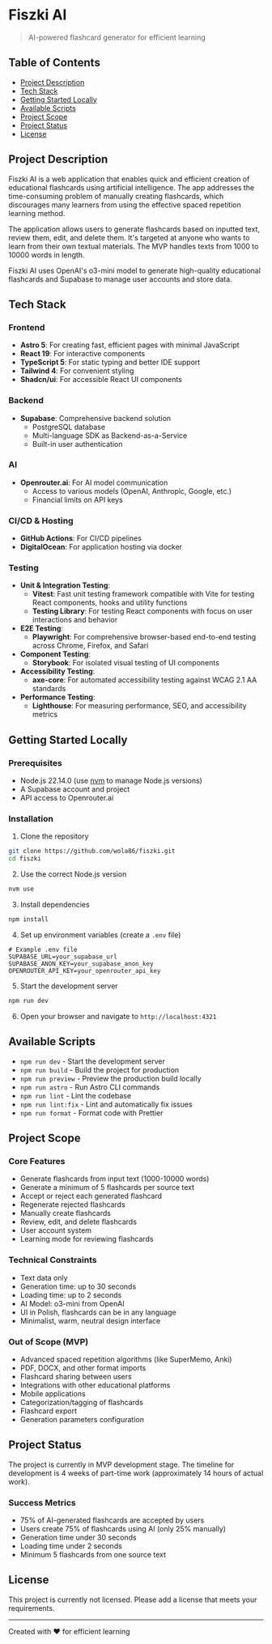 # Fiszki AI

> AI-powered flashcard generator for efficient learning

## Table of Contents
- [Project Description](#project-description)
- [Tech Stack](#tech-stack)
- [Getting Started Locally](#getting-started-locally)
- [Available Scripts](#available-scripts)
- [Project Scope](#project-scope)
- [Project Status](#project-status)
- [License](#license)

## Project Description

Fiszki AI is a web application that enables quick and efficient creation of educational flashcards using artificial intelligence. The app addresses the time-consuming problem of manually creating flashcards, which discourages many learners from using the effective spaced repetition learning method.

The application allows users to generate flashcards based on inputted text, review them, edit, and delete them. It's targeted at anyone who wants to learn from their own textual materials. The MVP handles texts from 1000 to 10000 words in length.

Fiszki AI uses OpenAI's o3-mini model to generate high-quality educational flashcards and Supabase to manage user accounts and store data.

## Tech Stack

### Frontend
- **Astro 5**: For creating fast, efficient pages with minimal JavaScript
- **React 19**: For interactive components
- **TypeScript 5**: For static typing and better IDE support
- **Tailwind 4**: For convenient styling
- **Shadcn/ui**: For accessible React UI components

### Backend
- **Supabase**: Comprehensive backend solution
  - PostgreSQL database
  - Multi-language SDK as Backend-as-a-Service
  - Built-in user authentication

### AI
- **Openrouter.ai**: For AI model communication
  - Access to various models (OpenAI, Anthropic, Google, etc.)
  - Financial limits on API keys

### CI/CD & Hosting
- **GitHub Actions**: For CI/CD pipelines
- **DigitalOcean**: For application hosting via docker

### Testing
- **Unit & Integration Testing**: 
  - **Vitest**: Fast unit testing framework compatible with Vite for testing React components, hooks and utility functions
  - **Testing Library**: For testing React components with focus on user interactions and behavior
- **E2E Testing**:
  - **Playwright**: For comprehensive browser-based end-to-end testing across Chrome, Firefox, and Safari
- **Component Testing**:
  - **Storybook**: For isolated visual testing of UI components
- **Accessibility Testing**:
  - **axe-core**: For automated accessibility testing against WCAG 2.1 AA standards
- **Performance Testing**: 
  - **Lighthouse**: For measuring performance, SEO, and accessibility metrics

## Getting Started Locally

### Prerequisites
- Node.js 22.14.0 (use [nvm](https://github.com/nvm-sh/nvm) to manage Node.js versions)
- A Supabase account and project
- API access to Openrouter.ai

### Installation

1. Clone the repository
```bash
git clone https://github.com/wola86/fiszki.git
cd fiszki
```

2. Use the correct Node.js version
```bash
nvm use
```

3. Install dependencies
```bash
npm install
```

4. Set up environment variables (create a `.env` file)
```
# Example .env file
SUPABASE_URL=your_supabase_url
SUPABASE_ANON_KEY=your_supabase_anon_key
OPENROUTER_API_KEY=your_openrouter_api_key
```

5. Start the development server
```bash
npm run dev
```

6. Open your browser and navigate to `http://localhost:4321`

## Available Scripts

- `npm run dev` - Start the development server
- `npm run build` - Build the project for production
- `npm run preview` - Preview the production build locally
- `npm run astro` - Run Astro CLI commands
- `npm run lint` - Lint the codebase
- `npm run lint:fix` - Lint and automatically fix issues
- `npm run format` - Format code with Prettier

## Project Scope

### Core Features
- Generate flashcards from input text (1000-10000 words)
- Generate a minimum of 5 flashcards per source text
- Accept or reject each generated flashcard
- Regenerate rejected flashcards
- Manually create flashcards
- Review, edit, and delete flashcards
- User account system
- Learning mode for reviewing flashcards

### Technical Constraints
- Text data only
- Generation time: up to 30 seconds
- Loading time: up to 2 seconds
- AI Model: o3-mini from OpenAI
- UI in Polish, flashcards can be in any language
- Minimalist, warm, neutral design interface

### Out of Scope (MVP)
- Advanced spaced repetition algorithms (like SuperMemo, Anki)
- PDF, DOCX, and other format imports
- Flashcard sharing between users
- Integrations with other educational platforms
- Mobile applications
- Categorization/tagging of flashcards
- Flashcard export
- Generation parameters configuration

## Project Status

The project is currently in MVP development stage. The timeline for development is 4 weeks of part-time work (approximately 14 hours of actual work).

### Success Metrics
- 75% of AI-generated flashcards are accepted by users
- Users create 75% of flashcards using AI (only 25% manually)
- Generation time under 30 seconds
- Loading time under 2 seconds
- Minimum 5 flashcards from one source text

## License

This project is currently not licensed. Please add a license that meets your requirements.

---

Created with ❤️ for efficient learning 